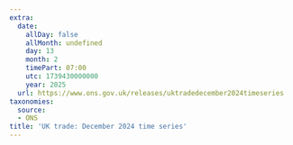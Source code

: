 ```yaml
---
extra:
  date:
    allDay: false
    allMonth: undefined
    day: 13
    month: 2
    timePart: 07:00
    utc: 1739430000000
    year: 2025
  url: https://www.ons.gov.uk/releases/uktradedecember2024timeseries
taxonomies:
  source:
  - ONS
title: 'UK trade: December 2024 time series'
---
```

